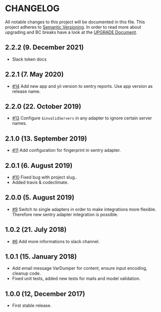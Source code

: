 # CHANGELOG

All notable changes to this project will be documented in this file. This project adheres to [Semantic Versioning](http://semver.org/).
In order to read more about upgrading and BC breaks have a look at the [UPGRADE Document](UPGRADE.md).

## 2.2.2 (9. December 2021)

+ Slack token docs

## 2.2.1 (7. May 2020)

+ [#14](https://github.com/luyadev/luya-module-errorapi/pull/14) Add new app and yii version to sentry reports. Use app version as release name.

## 2.2.0 (22. October 2019)

+ [#13](https://github.com/luyadev/luya-module-errorapi/pull/13) Configure `$invalidServers` in any adapter to ignore certain server names.

## 2.1.0 (13. September 2019)

+ [#11](https://github.com/luyadev/luya-module-errorapi/issues/11) Add configuration for fingerprint in sentry adapter.

## 2.0.1 (6. August 2019)

+ [#10](https://github.com/luyadev/luya-module-errorapi/issues/10) Fixed bug with project slug..
+ Added travis & codeclimate.

## 2.0.0 (5. August 2019)

+ [#9](https://github.com/luyadev/luya-module-errorapi/pull/9) Switch to single adapters in order to make integrations more flexible. Therefore new sentry adapter integration is possible.

## 1.0.2 (21. July 2018)

+ [#6](https://github.com/luyadev/luya-module-errorapi/issues/6) Add more informations to slack channel.

## 1.0.1 (15. January 2018)

+ Add email message VarDumper for content, ensure input encoding, cleanup code.
+ Fixed unit tests, added new tests for mails and model validation.

## 1.0.0 (12, December 2017)

+ First stable release.
